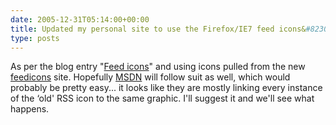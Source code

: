 ```yaml
---
date: 2005-12-31T05:14:00+00:00
title: Updated my personal site to use the Firefox/IE7 feed icons&#8230;
type: posts
---
```

As per the blog entry "[Feed icons](http://blogs.msdn.com/justsean/archive/2005/12/30/508181.aspx "Microsoft WebBlogs")" and using icons pulled from the new [feedicons](http://www.feedicons.com) site. Hopefully [MSDN](http://msdn.microsoft.com) will follow suit as well, which would probably be pretty easy... it looks like they are mostly linking every instance of the &#8216;old' RSS icon to the same graphic. I'll suggest it and we'll see what happens.
